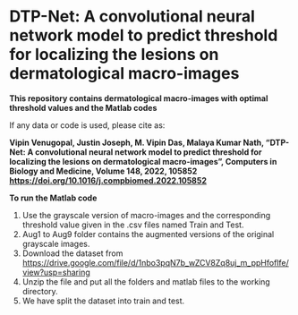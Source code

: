 # DTP-Net: A convolutional neural network model to predict threshold for localizing the lesions on dermatological macro-images


**This repository contains dermatological macro-images with optimal threshold values and the Matlab codes**

If any data or code is used, please cite as:

**Vipin Venugopal, Justin Joseph, M. Vipin Das, Malaya Kumar Nath, “DTP-Net: A convolutional neural network model to predict threshold for localizing the lesions on dermatological macro-images”, Computers in Biology and Medicine, Volume 148, 2022, 105852 https://doi.org/10.1016/j.compbiomed.2022.105852**

**To run the Matlab code**
1. Use the grayscale version of macro-images and the corresponding threshold value given in the .csv files named Train and Test.
2. Aug1 to Aug9 folder contains the augmented versions of the original grayscale images.
3. Download the dataset from https://drive.google.com/file/d/1nbo3pqN7b_wZCV8Zq8uj_m_ppHfoflfe/view?usp=sharing
4. Unzip the file and put all the folders and matlab files to the working directory.
3. We have split the dataset into train and test.
